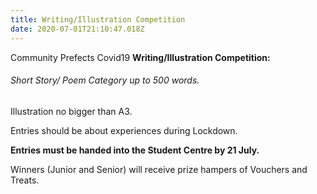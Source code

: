 ```yaml
---
title: Writing/Illustration Competition
date: 2020-07-01T21:10:47.018Z
---
```

Community Prefects Covid19 **Writing/Illustration Competition:**  

###### Short Story/ Poem Category up to 500 words. 

Illustration no bigger than A3. 

Entries should be about experiences during Lockdown. 

**Entries must be handed into the Student Centre by 21 July.** 

Winners (Junior and Senior) will receive prize hampers of Vouchers and Treats.